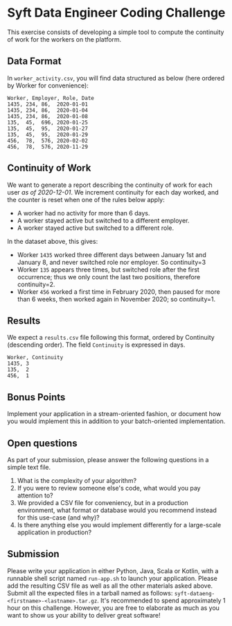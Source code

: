 # Syft Data Engineer Coding Challenge

This exercise consists of developing a simple tool to compute the continuity of work for the workers on the platform.


## Data Format

In `worker_activity.csv`, you will find data structured as below (here ordered by Worker for convenience):

```
Worker, Employer, Role, Date
1435, 234, 86,  2020-01-01
1435, 234, 86,  2020-01-04
1435, 234, 86,  2020-01-08
135,  45,  696, 2020-01-25
135,  45,  95,  2020-01-27
135,  45,  95,  2020-01-29
456,  78,  576, 2020-02-02
456,  78,  576, 2020-11-29
```


## Continuity of Work

We want to generate a report describing the continuity of work for each user *as of 2020-12-01*. 
We increment continuity for each day worked, and the counter is reset when one of the rules below apply:

* A worker had no activity for more than 6 days.
* A worker stayed active but switched to a different employer.
* A worker stayed active but switched to a different role.

In the dataset above, this gives:

* Worker `1435` worked three different days between January 1st and January 8, and never switched role nor employer. So continuity=3
* Worker `135` appears three times, but switched role after the first occurrence; thus we only count the last two positions, therefore continuity=2.
* Worker `456` worked a first time in February 2020, then paused for more than 6 weeks, then worked again in November 2020; so continuity=1.


## Results

We expect a `results.csv` file following this format, ordered by Continuity (descending order).
The field `Continuity` is expressed in days.

```
Worker, Continuity
1435, 3
135,  2
456,  1
```


## Bonus Points

Implement your application in a stream-oriented fashion, or document how you would implement this in addition to your batch-oriented implementation.


## Open questions

As part of your submission, please answer the following questions in a simple text file.

1. What is the complexity of your algorithm?
2. If you were to review someone else's code, what would you pay attention to?
3. We provided a CSV file for conveniency, but in a production environment, what format or database would you recommend instead for this use-case (and why)?
4. Is there anything else you would implement differently for a large-scale application in production?


## Submission

Please write your application in either Python, Java, Scala or Kotlin, with a runnable shell script named `run-app.sh` to launch your application.
Please add the resulting CSV file as well as all the other materials asked above.
Submit all the expected files in a tarball named as follows: `syft-dataeng-<firstname>-<lastname>.tar.gz`.
It's recommended to spend approximately 1 hour on this challenge. However, you are free to elaborate as much as you want to show us your ability to deliver great software!
